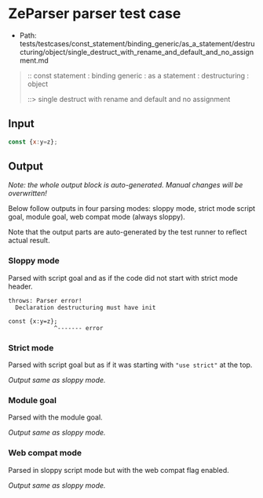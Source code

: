 # ZeParser parser test case

- Path: tests/testcases/const_statement/binding_generic/as_a_statement/destructuring/object/single_destruct_with_rename_and_default_and_no_assignment.md

> :: const statement : binding generic : as a statement : destructuring : object
>
> ::> single destruct with rename and default and no assignment

## Input

`````js
const {x:y=z};
`````

## Output

_Note: the whole output block is auto-generated. Manual changes will be overwritten!_

Below follow outputs in four parsing modes: sloppy mode, strict mode script goal, module goal, web compat mode (always sloppy).

Note that the output parts are auto-generated by the test runner to reflect actual result.

### Sloppy mode

Parsed with script goal and as if the code did not start with strict mode header.

`````
throws: Parser error!
  Declaration destructuring must have init

const {x:y=z};
             ^------- error
`````

### Strict mode

Parsed with script goal but as if it was starting with `"use strict"` at the top.

_Output same as sloppy mode._

### Module goal

Parsed with the module goal.

_Output same as sloppy mode._

### Web compat mode

Parsed in sloppy script mode but with the web compat flag enabled.

_Output same as sloppy mode._
